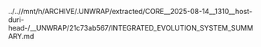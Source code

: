 ../..//mnt/h/ARCHIVE/.UNWRAP/extracted/CORE__2025-08-14__1310__host-duri-head-/__UNWRAP/21c73ab567/INTEGRATED_EVOLUTION_SYSTEM_SUMMARY.md